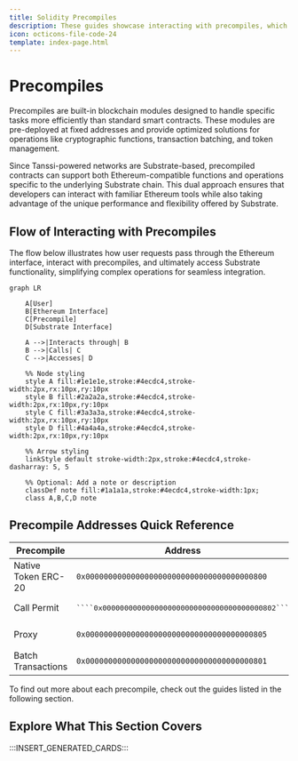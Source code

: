 ```yaml
---
title: Solidity Precompiles
description: These guides showcase interacting with precompiles, which expose Substrate features via the easy-to-access Ethereum API of Tanssi EVM ContainerChains.
icon: octicons-file-code-24
template: index-page.html
---
```


# Precompiles

Precompiles are built-in blockchain modules designed to handle specific tasks more efficiently than standard smart contracts. These modules are pre-deployed at fixed addresses and provide optimized solutions for operations like cryptographic functions, transaction batching, and token management.

Since Tanssi-powered networks are Substrate-based, precompiled contracts can support both Ethereum-compatible functions and operations specific to the underlying Substrate chain. This dual approach ensures that developers can interact with familiar Ethereum tools while also taking advantage of the unique performance and flexibility offered by Substrate.

## Flow of Interacting with Precompiles

The flow below illustrates how user requests pass through the Ethereum interface, interact with precompiles, and ultimately access Substrate functionality, simplifying complex operations for seamless integration.

```mermaid
graph LR
    
    A[User]
    B[Ethereum Interface]
    C[Precompile]
    D[Substrate Interface]

    A -->|Interacts through| B
    B -->|Calls| C
    C -->|Accesses| D

    %% Node styling
    style A fill:#1e1e1e,stroke:#4ecdc4,stroke-width:2px,rx:10px,ry:10px
    style B fill:#2a2a2a,stroke:#4ecdc4,stroke-width:2px,rx:10px,ry:10px
    style C fill:#3a3a3a,stroke:#4ecdc4,stroke-width:2px,rx:10px,ry:10px
    style D fill:#4a4a4a,stroke:#4ecdc4,stroke-width:2px,rx:10px,ry:10px

    %% Arrow styling
    linkStyle default stroke-width:2px,stroke:#4ecdc4,stroke-dasharray: 5, 5

    %% Optional: Add a note or description
    classDef note fill:#1a1a1a,stroke:#4ecdc4,stroke-width:1px;
    class A,B,C,D note
```

## Precompile Addresses Quick Reference

| Precompile          | Address                                                      |
|---------------------|--------------------------------------------------------------|
| Native Token ERC-20 | <pre>```0x0000000000000000000000000000000000000800```</pre>  |
| Call Permit         | <pre>````0x0000000000000000000000000000000000000802```</pre> |
| Proxy               | <pre>```0x0000000000000000000000000000000000000805```</pre>  |
| Batch Transactions  | <pre>```0x0000000000000000000000000000000000000801```</pre>  |

To find out more about each precompile, check out the guides listed in the following section.

## Explore What This Section Covers

:::INSERT_GENERATED_CARDS:::
